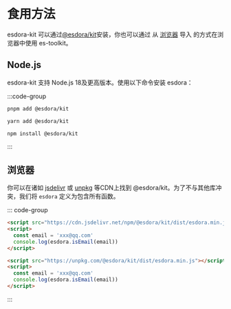 # 食用方法

esdora-kit 可以通过[@esdora/kit](https://www.npmjs.com/package/@esdora/kit)安装，你也可以通过 从 [浏览器](#浏览器) 导入 的方式在浏览器中使用 es-toolkit。

## Node.js

esdora-kit 支持 Node.js 18及更高版本。使用以下命令安装 esdora：

:::code-group

```sh [pnpm]
pnpm add @esdora/kit
```

```sh [yarn]
yarn add @esdora/kit
```

```sh [npm]
npm install @esdora/kit
```

:::

## 浏览器

你可以在诸如 [jsdelivr](https://www.jsdelivr.com) 或 [unpkg](https://unpkg.com) 等CDN上找到 @esdora/kit。为了不与其他库冲突，我们将 `esdora` 定义为包含所有函数。

::: code-group

```html [jsdelivr]
<script src="https://cdn.jsdelivr.net/npm/@esdora/kit/dist/esdora.min.js"></script>
<script>
  const email = 'xxx@qq.com'
  console.log(esdora.isEmail(email))
</script>
```

```html [unpkg]
<script src="https://unpkg.com/@esdora/kit/dist/esdora.min.js"></script>
<script>
  const email = 'xxx@qq.com'
  console.log(esdora.isEmail(email))
</script>
```

:::
